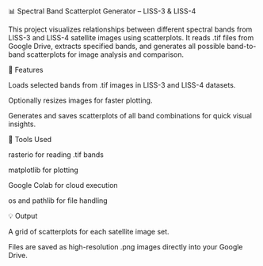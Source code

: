 📊 Spectral Band Scatterplot Generator – LISS-3 & LISS-4

This project visualizes relationships between different spectral bands from LISS-3 and LISS-4 satellite images using scatterplots. It reads .tif files from Google Drive, extracts specified bands, and generates all possible band-to-band scatterplots for image analysis and comparison.

🚀 Features

Loads selected bands from .tif images in LISS-3 and LISS-4 datasets.

Optionally resizes images for faster plotting.

Generates and saves scatterplots of all band combinations for quick visual insights.

🧰 Tools Used

rasterio for reading .tif bands

matplotlib for plotting

Google Colab for cloud execution

os and pathlib for file handling

💡 Output

A grid of scatterplots for each satellite image set.

Files are saved as high-resolution .png images directly into your Google Drive.

